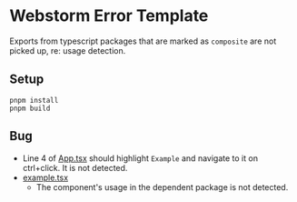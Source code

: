 # Webstorm Error Template

Exports from typescript packages that are marked as `composite` are not picked up, re: usage detection.

## Setup

```shell
pnpm install
pnpm build
```

## Bug

- Line 4 of [App.tsx](./packages/consumer/src/App.tsx) should highlight `Example` and navigate to it on ctrl+click. It is not detected.
- [example.tsx](./packages/react-lib/src/components/example/example.tsx)
  - The component's usage in the dependent package is not detected.


